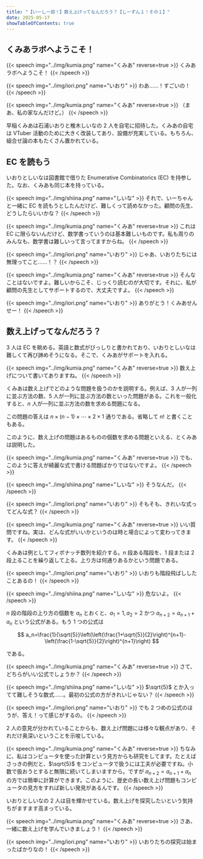 ```yaml
---
title: "【いーしー部！】数え上げってなんだろう？【しーずん１！その１】"
date: 2025-05-17
showTableOfContents: true
---
```


## くみあラボへようこそ！

{{< speech img="../img/kumia.png" name="くみあ" reverse=true >}}
くみあラボへようこそ！
{{< /speech >}}

{{< speech img="../img/iori.png" name="いおり" >}}
わあ……！すごいの！
{{< /speech >}}

{{< speech img="../img/kumia.png" name="くみあ" reverse=true >}}
（まあ、私の家なんだけど。）
{{< /speech >}}

早稲くみあは石浦いおりと椎木しいなの 2 人を自宅に招待した。くみあの自宅は VTuber 活動のために大きく改装してあり、設備が充実している。もちろん、組合せ論の本もたくさん置かれている。

## EC を読もう

いおりとしいなは図書館で借りた Enumerative Combinatorics (EC) を持参した。なお、くみあも同じ本を持っている。

{{< speech img="../img/shiina.png" name="しいな" >}}
それで、いーちゃんと一緒に EC を読もうとしたんだけど、難しくって読めなかった。顧問の先生、どうしたらいいかな？
{{< /speech >}}

{{< speech img="../img/kumia.png" name="くみあ" reverse=true >}}
これは EC に限らないんだけど、数学書っていうのは基本難しいものです。私も周りのみんなも、数学書は難しいって言ってますからね。
{{< /speech >}}

{{< speech img="../img/iori.png" name="いおり" >}}
じゃあ、いおりたちには無理ってこと……！？
{{< /speech >}}

{{< speech img="../img/kumia.png" name="くみあ" reverse=true >}}
そんなことはないですよ。難しいからこそ、じっくり読むのが大切です。それに、私が顧問の先生としてサポートするので、大丈夫ですよ。
{{< /speech >}}

{{< speech img="../img/iori.png" name="いおり" >}}
ありがとう！くみあせんせー！
{{< /speech >}}

## 数え上げってなんだろう？

3 人は EC を眺める。英語と数式がびっしりと書かれており、いおりとしいなは難しくて再び諦めそうになる。そこで、くみあがサポートを入れる。

{{< speech img="../img/kumia.png" name="くみあ" reverse=true >}}
数え上げについて書いてありますね。
{{< /speech >}}

くみあは数え上げでどのような問題を扱うのかを説明する。例えば、3 人が一列に並ぶ方法の数、5 人が一列に並ぶ方法の数といった問題がある。これを一般化すると、$n$ 人が一列に並ぶ方法の数を求める問題になる。

この問題の答えは $n\times (n-1)\times \cdots\times 2\times 1$ 通りである。省略して $n!$ と書くこともある。

このように、数え上げの問題はあるものの個数を求める問題といえる、とくみあは説明した。

{{< speech img="../img/kumia.png" name="くみあ" reverse=true >}}
でも、このように答えが綺麗な式で書ける問題ばかりではないですよ。
{{< /speech >}}

{{< speech img="../img/shiina.png" name="しいな" >}}
そうなんだ。
{{< /speech >}}

{{< speech img="../img/iori.png" name="いおり" >}}
そもそも、きれいな式ってどんな式？
{{< /speech >}}

{{< speech img="../img/kumia.png" name="くみあ" reverse=true >}}
いい質問ですね。実は、どんな式がいいかというのは時と場合によって変わってきます。
{{< /speech >}}

くみあは例としてフィボナッチ数列を紹介する。$n$ 段ある階段を、1 段または 2 段上ることを繰り返して上る。上り方は何通りあるかという問題である。

{{< speech img="../img/iori.png" name="いおり" >}}
いおりも階段飛ばししたことあるの！
{{< /speech >}}

{{< speech img="../img/shiina.png" name="しいな" >}}
危ないよ。
{{< /speech >}}

$n$ 段の階段の上り方の個数を $a_n$ とおくと、$a_1=1, a_2=2$ かつ $a_{n+2}=a_{n+1}+a_n$ という公式がある。もう 1 つの公式は

$$
a_n=\frac{1}{\sqrt{5}}\left(\left(\frac{1+\sqrt{5}}{2}\right)^{n+1}-\left(\frac{1-\sqrt{5}}{2}\right)^{n+1}\right)
$$

である。

{{< speech img="../img/kumia.png" name="くみあ" reverse=true >}}
さて、どちらがいい公式でしょうか？
{{< /speech >}}

{{< speech img="../img/shiina.png" name="しいな" >}}
$\sqrt{5}$ とか入ってて難しそうな数式……。最初の公式の方がきれいじゃない？
{{< /speech >}}

{{< speech img="../img/iori.png" name="いおり" >}}
でも 2 つめの公式のほうが、答え！って感じがするの。
{{< /speech >}}

2 人の意見が分かれていることからも、数え上げ問題には様々な観点があり、それだけ奥深いということを示唆している。

{{< speech img="../img/kumia.png" name="くみあ" reverse=true >}}
ちなみに、私はコンピュータを使った計算という見方からも研究をしてます。たとえばさっきの例だと、$\sqrt{5}$ をコンピュータで扱うには工夫が必要ですね。小数で扱おうとすると無限に続いてしまいますから。ですが $a_{n+2}=a_{n+1}+a_n$ の方では簡単に計算ができます。このように、歴史の長い数え上げ問題もコンピュータの見方をすれば新しい発見があるんです。
{{< /speech >}}

いおりとしいなの 2 人は目を輝かせている。数え上げを探究したいという気持ちがますます高まっている。

{{< speech img="../img/kumia.png" name="くみあ" reverse=true >}}
さあ、一緒に数え上げを学んでいきましょう！
{{< /speech >}}

{{< speech img="../img/iori.png" name="いおり" >}}
いおりたちの探究は始まったばかりなの！
{{< /speech >}}
